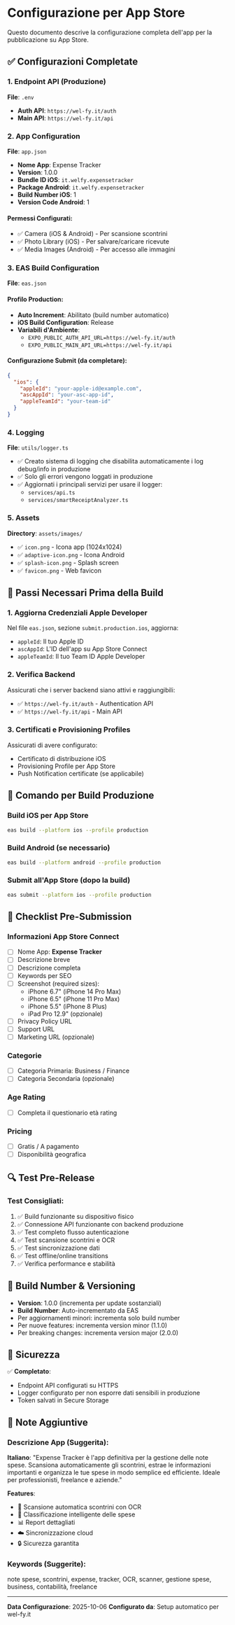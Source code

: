 # Configurazione per App Store

Questo documento descrive la configurazione completa dell'app per la pubblicazione su App Store.

## ✅ Configurazioni Completate

### 1. Endpoint API (Produzione)
**File**: `.env`
- **Auth API**: `https://wel-fy.it/auth`
- **Main API**: `https://wel-fy.it/api`

### 2. App Configuration
**File**: `app.json`
- **Nome App**: Expense Tracker
- **Version**: 1.0.0
- **Bundle ID iOS**: `it.welfy.expensetracker`
- **Package Android**: `it.welfy.expensetracker`
- **Build Number iOS**: 1
- **Version Code Android**: 1

#### Permessi Configurati:
- ✅ Camera (iOS & Android) - Per scansione scontrini
- ✅ Photo Library (iOS) - Per salvare/caricare ricevute
- ✅ Media Images (Android) - Per accesso alle immagini

### 3. EAS Build Configuration
**File**: `eas.json`

#### Profilo Production:
- **Auto Increment**: Abilitato (build number automatico)
- **iOS Build Configuration**: Release
- **Variabili d'Ambiente**:
  - `EXPO_PUBLIC_AUTH_API_URL=https://wel-fy.it/auth`
  - `EXPO_PUBLIC_MAIN_API_URL=https://wel-fy.it/api`

#### Configurazione Submit (da completare):
```json
{
  "ios": {
    "appleId": "your-apple-id@example.com",
    "ascAppId": "your-asc-app-id",
    "appleTeamId": "your-team-id"
  }
}
```

### 4. Logging
**File**: `utils/logger.ts`
- ✅ Creato sistema di logging che disabilita automaticamente i log debug/info in produzione
- ✅ Solo gli errori vengono loggati in produzione
- ✅ Aggiornati i principali servizi per usare il logger:
  - `services/api.ts`
  - `services/smartReceiptAnalyzer.ts`

### 5. Assets
**Directory**: `assets/images/`
- ✅ `icon.png` - Icona app (1024x1024)
- ✅ `adaptive-icon.png` - Icona Android
- ✅ `splash-icon.png` - Splash screen
- ✅ `favicon.png` - Web favicon

## 🔧 Passi Necessari Prima della Build

### 1. Aggiorna Credenziali Apple Developer
Nel file `eas.json`, sezione `submit.production.ios`, aggiorna:
- `appleId`: Il tuo Apple ID
- `ascAppId`: L'ID dell'app su App Store Connect
- `appleTeamId`: Il tuo Team ID Apple Developer

### 2. Verifica Backend
Assicurati che i server backend siano attivi e raggiungibili:
- ✅ `https://wel-fy.it/auth` - Authentication API
- ✅ `https://wel-fy.it/api` - Main API

### 3. Certificati e Provisioning Profiles
Assicurati di avere configurato:
- Certificato di distribuzione iOS
- Provisioning Profile per App Store
- Push Notification certificate (se applicabile)

## 🚀 Comando per Build Produzione

### Build iOS per App Store
```bash
eas build --platform ios --profile production
```

### Build Android (se necessario)
```bash
eas build --platform android --profile production
```

### Submit all'App Store (dopo la build)
```bash
eas submit --platform ios --profile production
```

## 📝 Checklist Pre-Submission

### Informazioni App Store Connect
- [ ] Nome App: **Expense Tracker**
- [ ] Descrizione breve
- [ ] Descrizione completa
- [ ] Keywords per SEO
- [ ] Screenshot (required sizes):
  - iPhone 6.7" (iPhone 14 Pro Max)
  - iPhone 6.5" (iPhone 11 Pro Max)
  - iPhone 5.5" (iPhone 8 Plus)
  - iPad Pro 12.9" (opzionale)
- [ ] Privacy Policy URL
- [ ] Support URL
- [ ] Marketing URL (opzionale)

### Categorie
- [ ] Categoria Primaria: Business / Finance
- [ ] Categoria Secondaria (opzionale)

### Age Rating
- [ ] Completa il questionario età rating

### Pricing
- [ ] Gratis / A pagamento
- [ ] Disponibilità geografica

## 🔍 Test Pre-Release

### Test Consigliati:
1. ✅ Build funzionante su dispositivo fisico
2. ✅ Connessione API funzionante con backend produzione
3. ✅ Test completo flusso autenticazione
4. ✅ Test scansione scontrini e OCR
5. ✅ Test sincronizzazione dati
6. ✅ Test offline/online transitions
7. ✅ Verifica performance e stabilità

## 📱 Build Number & Versioning

- **Version**: 1.0.0 (incrementa per update sostanziali)
- **Build Number**: Auto-incrementato da EAS
- Per aggiornamenti minori: incrementa solo build number
- Per nuove features: incrementa version minor (1.1.0)
- Per breaking changes: incrementa version major (2.0.0)

## 🔐 Sicurezza

✅ **Completato**:
- Endpoint API configurati su HTTPS
- Logger configurato per non esporre dati sensibili in produzione
- Token salvati in Secure Storage

## 📄 Note Aggiuntive

### Descrizione App (Suggerita):
**Italiano**:
"Expense Tracker è l'app definitiva per la gestione delle note spese. Scansiona automaticamente gli scontrini, estrae le informazioni importanti e organizza le tue spese in modo semplice ed efficiente. Ideale per professionisti, freelance e aziende."

**Features**:
- 📸 Scansione automatica scontrini con OCR
- 🤖 Classificazione intelligente delle spese
- 📊 Report dettagliati
- ☁️ Sincronizzazione cloud
- 🔒 Sicurezza garantita

### Keywords (Suggerite):
note spese, scontrini, expense, tracker, OCR, scanner, gestione spese, business, contabilità, freelance

---

**Data Configurazione**: 2025-10-06
**Configurato da**: Setup automatico per wel-fy.it

